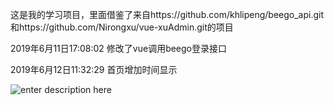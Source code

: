 这是我的学习项目，里面借鉴了来自https://github.com/khlipeng/beego_api.git和https://github.com/Nirongxu/vue-xuAdmin.git的项目

2019年6月11日17:08:02 修改了vue调用beego登录接口

2019年6月12日11:32:29 首页增加时间显示

![enter description here](https://github.com/xuchengzhi/apimonitor/image/login.jpg)